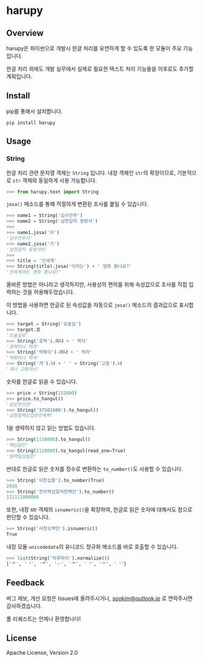 # harupy

## Overview

harupy은 파이썬으로 개발시 한글 처리를 유연하게 할 수 있도록 한 모듈이 주요 기능입니다.

한글 처리 외에도 개발 실무에서 실제로 필요한 텍스트 처리 기능들을 이후로도 추가할 계획입니다.


## Install

pip를 통해서 설치합니다.
```
pip install harupy
```


## Usage

### String

한글 처리 관련 문자열 객체는 `String` 입니다. 내장 객체인 `str`의 확장이므로, 기본적으로 `str` 객체와 동일하게 사용 가능합니다.

```python
>>> from harupy.text import String
```

`josa()` 메소드를 통해 적절하게 변환된 조사를 붙일 수 있습니다.

```python
>>> name1 = String('김수안무')
>>> name2 = String('삼천갑자 동방삭')
>>>
>>> name1.josa('이')
'김수안무가'
>>> name2.josa('가')
'삼천갑자 동방삭이'
>>>
>>> title = '신세계'
>>> String(title).josa('이라는') + ' 영화 봤나요?'
'신세계라는 영화 봤나요?'
```

올바른 방법은 아니라고 생각하지만, 사용상의 편의를 위해 속성값으로 조사를 직접 입력하는 것을 허용해두었습니다.

이 방법을 사용하면 한글로 된 속성값을 자동으로 `josa()` 메소드의 결과값으로 표시합니다.

```python
>>> target = String('오솔길')
>>> target.로
'오솔길로'
>>> String('호떡').이나 + ' 먹자'
'호떡이나 먹자'
>>> String('떡볶이').이나 + ' 먹자'
'떡볶이나 먹자'
>>> String('게').나 + ' ' + String('고동').나
'게나 고동이나'
```

숫자를 한글로 읽을 수 있습니다.

```python
>>> price = String(152000)
>>> price.to_hangul()
'십오만이천'
>>> String('37501600').to_hangul()
'삼천칠백오십만천육백'
```

1을 생략하지 않고 읽는 방법도 있습니다.

```python
>>> String(1110000).to_hangul()
'백십일만'
>>> String(1110000).to_hangul(read_one=True)
'일백일십일만'
```

반대로 한글로 읽은 숫자를 정수로 변환하는 `to_number()`도 사용할 수 있습니다.

```python
>>> String('이천십팔').to_number(True)
2018
>>> String('천이백십일억천백만').to_number()
121111000000
```

또한, 내장 str 객체의 `isnumeric()`을 확장하여, 한글로 읽은 숫자에 대해서도 참으로 판단할 수 있습니다.

```python
>>> String('사천오백만').isnumeric()
True
```

내장 모듈 `unicodedata`의 유니코드 정규화 메소드를 바로 호출할 수 있습니다.

```python
>>> list(String('하루파이').normalize())
['ᄒ', 'ᅡ', 'ᄅ', 'ᅮ', 'ᄑ', 'ᅡ', 'ᄋ', 'ᅵ']
```

## Feedback

버그 제보, 개선 요청은 Issues에 올려주시거나, sookim@outlook.jp 로 연락주시면 감사하겠습니다.

풀 리퀘스트는 언제나 환영합니다!

## License

Apache License, Version 2.0

